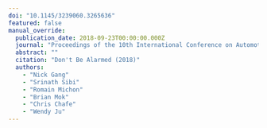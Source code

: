 ```yaml
---
doi: "10.1145/3239060.3265636"
featured: false
manual_override:
  publication_date: 2018-09-23T00:00:00.000Z
  journal: "Proceedings of the 10th International Conference on Automotive User Interfaces and Interactive Vehicular Applications"
  abstract: ""
  citation: "Don't Be Alarmed (2018)"
  authors:
    - "Nick Gang"
    - "Srinath Sibi"
    - "Romain Michon"
    - "Brian Mok"
    - "Chris Chafe"
    - "Wendy Ju"
---
```


<!-- You can add additional content about this publication here if needed -->
